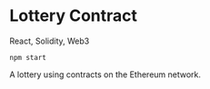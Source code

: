 # Lottery Contract
React, Solidity, Web3

`npm start`

A lottery using contracts on the Ethereum network.
